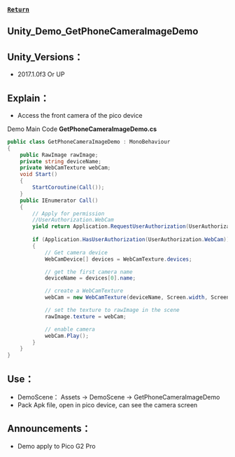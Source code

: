 
###  [ `Return` ](https://github.com/PicoSupport/PicoSupport)

## Unity_Demo_GetPhoneCameraImageDemo

## Unity_Versions：
- 2017.1.0f3 Or UP

## Explain：

- Access the front camera of the pico device

Demo Main Code **GetPhoneCameraImageDemo.cs**

```C#
public class GetPhoneCameraImageDemo : MonoBehaviour
{   
    public RawImage rawImage;
    private string deviceName;
    private WebCamTexture webCam;
    void Start()
    {
        StartCoroutine(Call());
    }
    public IEnumerator Call()
    {
        // Apply for permission 
        //UserAuthorization.WebCam 
        yield return Application.RequestUserAuthorization(UserAuthorization.WebCam);
        
        if (Application.HasUserAuthorization(UserAuthorization.WebCam))
        {
            // Get camera device 
            WebCamDevice[] devices = WebCamTexture.devices;

            // get the first camera name 
            deviceName = devices[0].name;

            // create a WebCamTexture 
            webCam = new WebCamTexture(deviceName, Screen.width, Screen.height, 60);

            // set the texture to rawImage in the scene 
            rawImage.texture = webCam;

            // enable camera
            webCam.Play();
        }
    }
}

```

## Use：
- DemoScene： Assets -> DemoScene -> GetPhoneCameraImageDemo
- Pack Apk file, open in pico device, can see the camera screen

## Announcements：
- Demo apply to Pico G2 Pro

